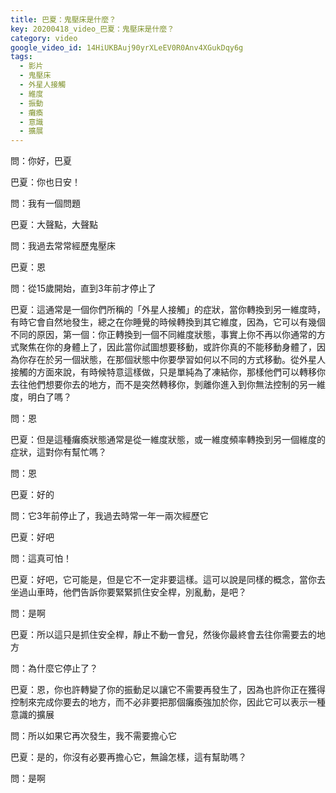 ```yaml
---
title: 巴夏：鬼壓床是什麼？
key: 20200418_video_巴夏：鬼壓床是什麼？
category: video
google_video_id: 14HiUKBAuj90yrXLeEV0R0Anv4XGukDqy6g
tags:
  - 影片
  - 鬼壓床
  - 外星人接觸
  - 維度
  - 振動
  - 癱瘓
  - 意識
  - 擴展
---
```


問：你好，巴夏

巴夏：你也日安！

問：我有一個問題

巴夏：大聲點，大聲點

問：我過去常常經歷鬼壓床

巴夏：恩

問：從15歲開始，直到3年前才停止了

巴夏：這通常是一個你們所稱的「外星人接觸」的症狀，當你轉換到另一維度時，有時它會自然地發生，總之在你睡覺的時候轉換到其它維度，因為，它可以有幾個不同的原因，第一個：你正轉換到一個不同維度狀態，事實上你不再以你通常的方式聚焦在你的身體上了，因此當你試圖想要移動，或許你真的不能移動身體了，因為你存在於另一個狀態，在那個狀態中你要學習如何以不同的方式移動。從外星人接觸的方面來說，有時候特意這樣做，只是單純為了凍結你，那樣他們可以轉移你去往他們想要你去的地方，而不是突然轉移你，剝離你進入到你無法控制的另一維度，明白了嗎？

問：恩

巴夏：但是這種癱瘓狀態通常是從一維度狀態，或一維度頻率轉換到另一個維度的症狀，這對你有幫忙嗎？

問：恩

巴夏：好的

問：它3年前停止了，我過去時常一年一兩次經歷它

巴夏：好吧

問：這真可怕！

巴夏：好吧，它可能是，但是它不一定非要這樣。這可以說是同樣的概念，當你去坐過山車時，他們告訴你要緊緊抓住安全桿，別亂動，是吧？

問：是啊

巴夏：所以這只是抓住安全桿，靜止不動一會兒，然後你最終會去往你需要去的地方

問：為什麼它停止了？

巴夏：恩，你也許轉變了你的振動足以讓它不需要再發生了，因為也許你正在獲得控制來完成你要去的地方，而不必非要把那個癱瘓強加於你，因此它可以表示一種意識的擴展

問：所以如果它再次發生，我不需要擔心它

巴夏：是的，你沒有必要再擔心它，無論怎樣，這有幫助嗎？

問：是啊
